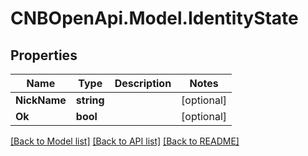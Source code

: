 # CNBOpenApi.Model.IdentityState

## Properties

Name | Type | Description | Notes
------------ | ------------- | ------------- | -------------
**NickName** | **string** |  | [optional] 
**Ok** | **bool** |  | [optional] 

[[Back to Model list]](../../README.md#documentation-for-models) [[Back to API list]](../../README.md#documentation-for-api-endpoints) [[Back to README]](../../README.md)

